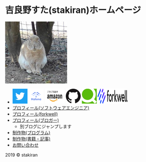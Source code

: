 # 吉良野すた(stakiran)ホームページ
![avatarhalf](img/avatar_half.jpg)

- <a href="https://twitter.com/stakiran2" target="_blank"><img src="logo/twitter.png" alt="twitter_logo" width="48" height="48"></a>
  <a href="http://profile.hatena.ne.jp/stakiran/" target="_blank"><img src="logo/hatena.svg" alt="hatena_logo" width="48" height="48"></a>
  <a href="https://www.amazon.co.jp/吉良野すた/e/B07JLHMBDV" target="_blank"><img src="logo/amazon.png" alt="amazon_logo" width="64" height="48"></a>
  <a href="https://github.com/stakiran" target="_blank"><img src="logo/github.png" alt="github_logo" width="48" height="48"></a>
  <a href="https://qiita.com/sta" target="_blank"><img src="logo/qiita.png" alt="qiita_logo" width="48" height="48"></a>
  <a href="https://portfolio.forkwell.com/@stakiran" target="_blank"><img src="logo/forkwell.svg" alt="forkwell_logo" width="96" height="48"></a>
- [プロフィール(ソフトウェアエンジニア)](about_sta.md)
- [プロフィール(forkwell)](https://portfolio.forkwell.com/@stakiran)
- [プロフィール(ブロガー)](https://stressfree-fulfilling-solo.hatenablog.com/entry/2018/10/27/104349)
  - 別ブログにジャンプします
- [制作物(プログラム)](works.md)
- [制作物(書籍・記事)](works_writing.md)
- <a href="contact.html">お問い合わせ</a>

2019 © stakiran
